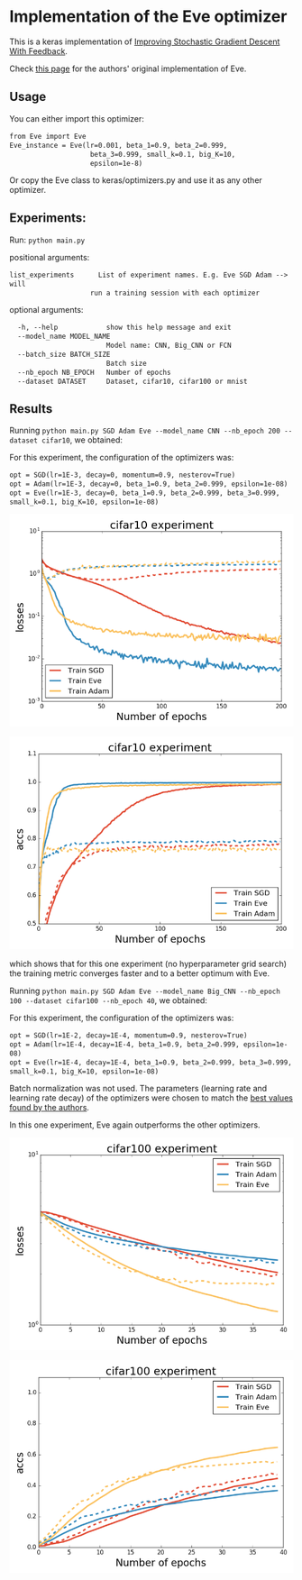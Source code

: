 # Implementation of the Eve optimizer


This is a keras implementation of [Improving Stochastic Gradient Descent With Feedback](https://arxiv.org/pdf/1611.01505v1.pdf).

Check [this page](https://github.com/jayanthkoushik/sgd-feedback/blob/master/src/eve.py) for the authors' original implementation of Eve.

## Usage

You can either import this optimizer:

    from Eve import Eve
    Eve_instance = Eve(lr=0.001, beta_1=0.9, beta_2=0.999,
                        beta_3=0.999, small_k=0.1, big_K=10,
                        epsilon=1e-8)


Or copy the Eve class to keras/optimizers.py and use it as any other optimizer.

## Experiments:

Run: `python main.py`


positional arguments:

    list_experiments      List of experiment names. E.g. Eve SGD Adam --> will
                        run a training session with each optimizer

optional arguments:

      -h, --help            show this help message and exit
      --model_name MODEL_NAME
                            Model name: CNN, Big_CNN or FCN
      --batch_size BATCH_SIZE
                            Batch size
      --nb_epoch NB_EPOCH   Number of epochs
      --dataset DATASET     Dataset, cifar10, cifar100 or mnist


## Results

Running `python main.py SGD Adam Eve --model_name CNN --nb_epoch 200 --dataset cifar10`, we obtained:

For this experiment, the configuration of the optimizers was:

    opt = SGD(lr=1E-3, decay=0, momentum=0.9, nesterov=True)
    opt = Adam(lr=1E-3, decay=0, beta_1=0.9, beta_2=0.999, epsilon=1e-08)
    opt = Eve(lr=1E-3, decay=0, beta_1=0.9, beta_2=0.999, beta_3=0.999, small_k=0.1, big_K=10, epsilon=1e-08)

![CIFAR10](./figures/cifar10_results_losses.png)

![CIFAR10](./figures/cifar10_results_accs.png)

which shows that for this one experiment (no hyperparameter grid search) the training metric converges faster and to a better optimum with Eve.


Running `python main.py SGD Adam Eve --model_name Big_CNN --nb_epoch 100 --dataset cifar100 --nb_epoch 40`, we obtained:

For this experiment, the configuration of the optimizers was:

    opt = SGD(lr=1E-2, decay=1E-4, momentum=0.9, nesterov=True)
    opt = Adam(lr=1E-4, decay=1E-4, beta_1=0.9, beta_2=0.999, epsilon=1e-08)
    opt = Eve(lr=1E-4, decay=1E-4, beta_1=0.9, beta_2=0.999, beta_3=0.999, small_k=0.1, big_K=10, epsilon=1e-08)

Batch normalization was not used.
The parameters (learning rate and learning rate decay) of the optimizers were chosen to match the [best values found by the authors](https://github.com/jayanthkoushik/sgd-feedback/issues/2).

In this one experiment, Eve again outperforms the other optimizers.

![CIFAR100](./figures/cifar100_results_losses.png)

![CIFAR100](./figures/cifar100_results_accs.png)